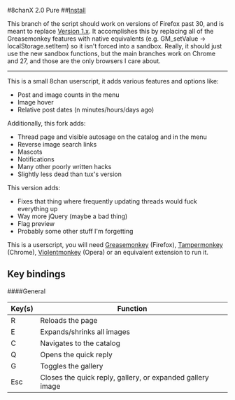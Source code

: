 #8chanX 2.0 Pure
##<a href="https://github.com/Pashe/8chanX/raw/2-0_pure/8chan-x.user.js">Install</a>

This branch of the script should work on versions of Firefox past 30, and is meant to replace <a href="https://github.com/Pashe/8chan-X/tree/master">Version 1.x</a>. It accomplishes this by replacing all of the Greasemonkey features with native equivalents (e.g. GM_setValue -> localStorage.setItem) so it isn't forced into a sandbox. Really, it should just use the new sandbox functions, but the main branches work on Chrome and 27, and those are the only browsers I care about.
***

This is a small 8chan userscript, it adds various features and options like:
 * Post and image counts in the menu
 * Image hover
 * Relative post dates (n minutes/hours/days ago)

Additionally, this fork adds:
 * Thread page and visible autosage on the catalog and in the menu
 * Reverse image search links
 * Mascots
 * Notifications
 * Many other poorly written hacks
 * Slightly less dead than tux's version
 
This version adds:
 * Fixes that thing where frequently updating threads would fuck everything up
 * Way more jQuery (maybe a bad thing)
 * Flag preview
 * Probably some other stuff I'm forgetting

This is a userscript, you will need <a href="https://addons.mozilla.org/en-US/firefox/addon/greasemonkey/">Greasemonkey</a> (Firefox), <a href="https://chrome.google.com/webstore/detail/tampermonkey/dhdgffkkebhmkfjojejmpbldmpobfkfo">Tampermonkey</a> (Chrome), <a href="https://addons.opera.com/en/extensions/details/violent-monkey/">Violentmonkey</a> (Opera) or an equivalent extension to run it.

Key bindings
-----

####General

Key(s)  | Function
------- | --------
R       | Reloads the page
E       | Expands/shrinks all images
C       | Navigates to the catalog
Q       | Opens the quick reply
G       | Toggles the gallery
Esc     | Closes the quick reply, gallery, or expanded gallery image
